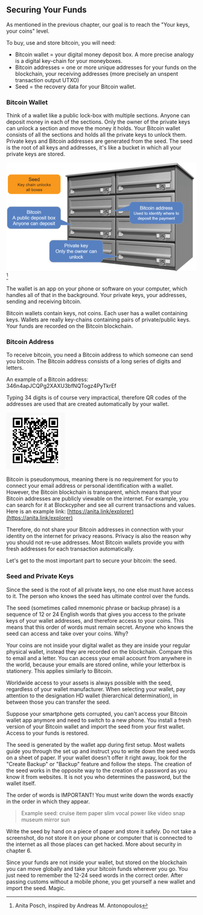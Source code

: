 ## Securing Your Funds

As mentioned in the previous chapter, our goal is to reach the "Your keys, your coins" level. 

To buy, use and store bitcoin, you will need:

* Bitcoin wallet = your digital money deposit box. A more precise analogy is a digital key-chain for your moneyboxes.
* Bitcoin addresses = one or more unique addresses for your funds on the blockchain, your receiving addresses (more precisely an unspent transaction output UTXO) 
* Seed = the recovery data for your Bitcoin wallet. 

### Bitcoin Wallet
Think of a wallet like a public lock-box with multiple sections. Anyone can deposit money in each of the sections. Only the owner of the private keys can unlock a section and move the money it holds. Your Bitcoin wallet consists of all the sections and holds all the private keys to unlock them. Private keys and Bitcoin addresses are generated from the seed. The seed is the root of all keys and addresses, it's like a bucket in which all your private keys are stored. 

![Defining terms](resources/_seed-postbox.png) [^69]

The wallet is an app on your phone or software on your computer, which handles all of that in the background. Your private keys, your addresses, sending and receiving bitcoin. 

Bitcoin wallets contain keys, not coins. Each user has a wallet containing keys. Wallets are really key-chains containing pairs of private/public keys. Your funds are recorded on the Bitcoin blockchain.

### Bitcoin Address
To receive bitcoin, you need a Bitcoin address to which someone can send you bitcoin. The Bitcoin address consists of a long series of digits and letters.

An example of a Bitcoin address: 346n4apJCQPg2XAXU3bfNQTogz4PyTkrEf

Typing 34 digits is of course very impractical, therefore QR codes of the addresses are used that are created automatically by your wallet.

![BTC address as QR code](resources/_address-book.PNG)

Bitcoin is pseudonymous, meaning there is no requirement for you to connect your email address or personal identification with a wallet. However, the Bitcoin blockchain is transparent, which means that your Bitcoin addresses are publicly viewable on the internet. For example, you can search for it at Blockcypher and see all current transactions and values. Here is an example link: [https://anita.link/explorer](https://anita.link/explorer)

Therefore, do not share your Bitcoin addresses in connection with your identity on the internet for privacy reasons. Privacy is also the reason why you should not re-use addresses. Most Bitcoin wallets provide you with fresh addresses for each transaction automatically. 

Let's get to the most important part to secure your bitcoin: the seed.

### Seed and Private Keys

Since the seed is the root of all private keys, no one else must have access to it. The person who knows the seed has ultimate control over the funds.

The seed (sometimes called mnemonic phrase or backup phrase) is a sequence of 12 or 24 English words that gives you access to the private keys of your wallet addresses, and therefore access to your coins. This means that this order of words must remain secret. Anyone who knows the seed can access and take over your coins. Why?

Your coins are not inside your digital wallet as they are inside your regular physical wallet, instead they are recorded on the blockchain. Compare this to email and a letter. You can access your email account from anywhere in the world, because your emails are stored online, while your letterbox is stationery. This applies similarly to Bitcoin.

Worldwide access to your assets is always possible with the seed, regardless of your wallet manufacturer. When selecting your wallet, pay attention to the designation HD wallet (hierarchical determination), in between those you can transfer the seed.  

Suppose your smartphone gets corrupted, you can't access your Bitcoin wallet app anymore and need to switch to a new phone. You install a fresh version of your Bitcoin wallet and import the seed from your first wallet. Access to your funds is restored. 

The seed is generated by the wallet app during first setup. Most wallets guide you through the set up and instruct you to write down the seed words on a sheet of paper. If your wallet doesn't offer it right away, look for the "Create Backup" or "Backup" feature and follow the steps. The creation of the seed works in the opposite way to the creation of a password as you know it from websites. It is not you who determines the password, but the wallet itself.

The order of words is IMPORTANT! You must write down the words exactly in the order in which they appear.

> Example seed: cruise item paper slim vocal power like video snap museum mirror sun  

Write the seed by hand on a piece of paper and store it safely. Do not take a screenshot, do not store it on your phone or computer that is connected to the internet as all those places can get hacked. More about security in chapter 6.

Since your funds are not inside your wallet, but stored on the blockchain you can move globally and take your bitcoin funds wherever you go. You just need to remember the 12-24 seed words in the correct order. After passing customs without a mobile phone, you get yourself a new wallet and import the seed. Magic.

[^69]: Anita Posch, inspired by Andreas M. Antonopoulos